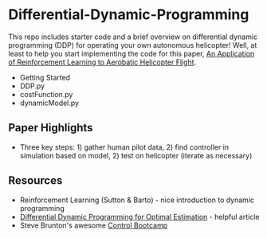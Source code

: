 # Differential-Dynamic-Programming

This repo includes starter code and a brief overview on differential dynamic programming (DDP) for operating your own autonomous helicopter! Well, at least to help you start implementing the code for this paper, [An Application of Reinforcement Learning to Aerobatic Helicopter Flight](http://heli.stanford.edu/papers/nips06-aerobatichelicopter.pdf).

* Getting Started
* DDP.py
* costFunction.py
* dynamicModel.py

## Paper Highlights

* Three key steps: 1) gather human pilot data, 2) find controller in simulation based on model, 2) test on helicopter (iterate as necessary)

## Resources

* Reinforcement Learning (Sutton & Barto) - nice introduction to dynamic programming
* [Differential Dynamic Programming for Optimal Estimation](https://www.cc.gatech.edu/~dellaert/pubs/Kobilarov15icra.pdf) - helpful article
* Steve Brunton's awesome [Control Bootcamp](https://www.youtube.com/channel/UCm5mt-A4w61lknZ9lCsZtBw)


